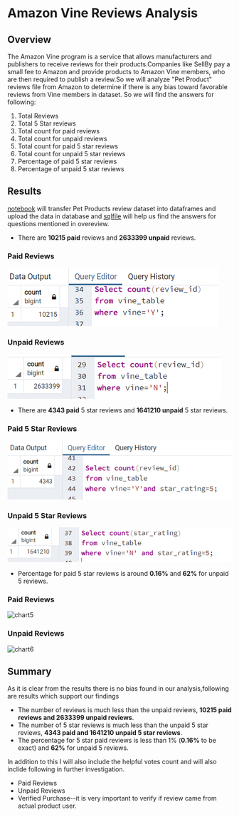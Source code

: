 # Amazon Vine Reviews Analysis

## Overview

The Amazon Vine program is a service that allows manufacturers and publishers to receive reviews for their products.Companies like SellBy pay a small fee to Amazon and provide products to Amazon Vine members, who are then required to publish a review.So we will analyze "Pet Product" reviews file from Amazon  to determine if there is any bias toward favorable reviews from Vine members in  dataset. So we will find the answers for following:
1. Total Reviews
2. Total 5 Star reviews
3. Total count for paid reviews 
4. Total count for unpaid reviews 
5. Total count for paid  5 star reviews 
6. Total count for unpaid 5 star reviews 
7. Percentage of paid  5 star reviews
8. Percentage of unpaid  5 star reviews

## Results

[notebook](https://github.com/ajinderbains/Amazon-Vine-Reviews-Analysis/blob/main/Amazon_Reviews_ETL.ipynb) will transfer Pet Products review  dataset into dataframes and upload the data in database and [sqlfile]() will help us find the answers for questions mentioned in overeview.

- There are **10215 paid** reviews and **2633399 unpaid** reviews.

### Paid Reviews
![chart1](https://github.com/ajinderbains/Amazon-Vine-Reviews-Analysis/blob/main/images/review_paid.PNG)
### Unpaid Reviews
![chart2](https://github.com/ajinderbains/Amazon-Vine-Reviews-Analysis/blob/main/images/review_unpaid.PNG)

- There are **4343 paid** 5 star reviews and **1641210 unpaid** 5 star reviews.

### Paid 5 Star Reviews
![chart3](https://github.com/ajinderbains/Amazon-Vine-Reviews-Analysis/blob/main/images/star5_paid.PNG)
### Unpaid 5 Star Reviews
![chart4](https://github.com/ajinderbains/Amazon-Vine-Reviews-Analysis/blob/main/images/star5_unpaid.PNG)

- Percentage for paid 5 star reviews is around  **0.16%**   and **62%** for  unpaid 5 reviews. 

### Paid Reviews
![chart5]()
### Unpaid Reviews
![chart6]()

## Summary
As it is clear from the results there is no bias found in our analysis,following are results which support our findings
 - The number of reviews is much less than the unpaid reviews, **10215 paid reviews and 2633399 unpaid reviews**.
 - The  number of 5 star  reviews is much less than the unpaid 5 star reviews,  **4343 paid and 1641210 unpaid 5 star reviews**.
 - The percentage for 5 star paid reviews is less than 1% (**0.16%** to be exact) and **62%** for  unpaid 5 reviews.

In addition to this I will also include the helpful votes count and will also inclide following in further investigation.
 - Paid Reviews
 - Unpaid Reviews
 - Verified Purchase--it is very important to verify if review came from actual product user.
